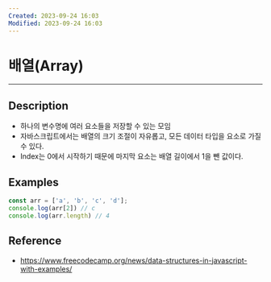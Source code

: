 ```yaml
---
Created: 2023-09-24 16:03
Modified: 2023-09-24 16:03
---
```


# 배열(Array)
---
## Description
- 하나의 변수명에 여러 요소들을 저장할 수 있는 모임
- 자바스크립트에서는 배열의 크기 조절이 자유롭고, 모든 데이터 타입을 요소로 가질 수 있다.
- Index는 0에서 시작하기 때문에 마지막 요소는 배열 길이에서 1을 뺀 값이다.
## Examples
```jsx
const arr = ['a', 'b', 'c', 'd'];
console.log(arr[2]) // c
console.log(arr.length) // 4
```
## Reference
- https://www.freecodecamp.org/news/data-structures-in-javascript-with-examples/